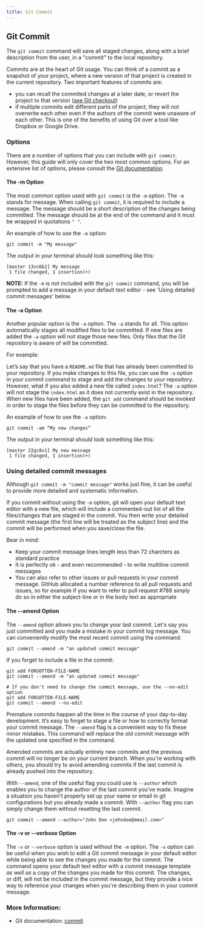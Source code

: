 ```yaml
---
title: Git Commit
---
```


## Git Commit
The `git commit` command will save all staged changes, along with a brief description from the user, in a "commit" to the local repository.

Commits are at the heart of Git usage. You can think of a commit as a snapshot of your project, where a new version of that project is created in the current repository. Two important features of commits are:

- you can recall the commited changes at a later date, or revert the project to that version ([see Git checkout](https://guide.freecodecamp.org/git/git-checkout))
- if multiple commits edit different parts of the project, they will not overwrite each other even if the authors of the commit were unaware of each other. This is one of the benefits of using Git over a tool like Dropbox or Google Drive.

### Options
There are a number of options that you can include with `git commit`. However, this guide will only cover the two most common options. For an extensive list of options, please consult the [Git documentation](https://git-scm.com/docs/git-commit).

#### The -m Option
The most common option used with `git commit` is the `-m` option. The `-m` stands for message. When calling `git commit`, it is required to include a message. The message should be a short description of the changes being committed. The message should be at the end of the command and it must be wrapped in quotations `" "`.

An example of how to use the `-m` option:
```shell
git commit -m "My message"
```
The output in your terminal should look something like this:
```shell
[master 13vc6b2] My message
 1 file changed, 1 insertion(+)
```

**NOTE:** If the `-m` is not included with the `git commit` command, you will be prompted to add a message in your default text editor - see 'Using detailed commit messages' below.

#### The -a Option
Another popular option is the `-a` option. The `-a` stands for all. This option automatically stages all modified files to be committed. If new files are added the `-a` option will not stage those new files. Only files that the Git repository is aware of will be committed.

For example:

Let’s say that you have a `README.md` file that has already been committed to your repository. If you make changes to this file, you can use the `-a` option in your commit command to stage and add the changes to your repository. However, what if you also added a new file called `index.html`? The `-a` option will not stage the `index.html` as it does not currently exist in the repository. When new files have been added, the `git add` command should be invoked in order to stage the files before they can be committed to the repository.

An example of how to use the `-a` option:
```shell
git commit -am “My new changes”
```
The output in your terminal should look something like this:
```shell
[master 22gc8v1] My new message
 1 file changed, 1 insertion(+)
```

### Using detailed commit messages
Although `git commit -m "commit message"` works just fine, it can be useful to provide more detailed and systematic information.

If you commit without using the `-m` option, git will open your default text editor with a new file, which will include a commented-out list of all the files/changes that are staged in the commit. You then write your detailed commit message (the first line will be treated as the subject line) and the commit will be performed when you save/close the file.

Bear in mind:
* Keep your commit message lines length less than 72 charcters as standard practice
* It is perfectly ok - and even recommended - to write multiline commit messages
* You can also refer to other issues or pull requests in your commit message. GitHub allocated a number reference to all pull requests and issues, so for example if you want to refer to pull request #788 simply do so in either the subject-line or in the body text as appropriate
    
#### The --amend Option
The `--amend` option allows you to change your last commit. Let's say you just committed and you made a mistake in your commit log message. You can conveniently modify the most recent commit using the command:
```shell
git commit --amend -m "an updated commit message"
```
If you forget to include a file in the commit:
```shell
git add FORGOTTEN-FILE-NAME
git commit --amend -m "an updated commit message"

# If you don't need to change the commit message, use the --no-edit option
git add FORGOTTEN-FILE-NAME
git commit --amend --no-edit
```
Premature commits happen all the time in the course of your day-to-day development. It’s easy to forget to stage a file or how to correctly format your commit message. The `--amend` flag is a convenient way to fix these minor mistakes. This command will replace the old commit message with the updated one specified in the command.

Amended commits are actually entirely new commits and the previous commit will no longer be on your current branch. When you're working with others, you should try to avoid amending commits if the last commit is already pushed into the repository.

With `--amend`, one of the useful flag you could use is `--author` which enables you to change the author of the last commit you've made. Imagine a situation you haven't properly set up your name or email in git configurations but you already made a commit. With `--author` flag you can simply change them without resetting the last commit.

```
git commit --amend --author="John Doe <johndoe@email.com>"
```

#### The -v or --verbose Option
The `-v` or `--verbose` option is used without the `-m` option. The `-v` option can be useful when you wish to edit a Git commit message in your default editor while being able to see the changes you made for the commit. The command opens your default text editor with a commit message template *as well as* a copy of the changes you made for this commit. The changes, or diff, will not be included in the commit message, but they provide a nice way to reference your changes when you're describing them in your commit message.

### More Information:
- Git documentation: [commit](https://git-scm.com/docs/git-commit)
